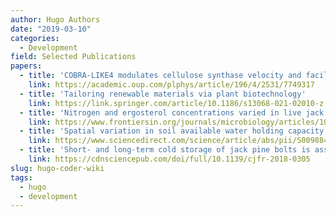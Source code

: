 ```yaml
---
author: Hugo Authors
date: "2019-03-10"
categories:
  - Development
field: Selected Publications
papers:
  - title: 'COBRA-LIKE4 modulates cellulose synthase velocity and facilitates cellulose deposition in the secondary cell wall'
    link: https://academic.oup.com/plphys/article/196/4/2531/7749317
  - title: 'Tailoring renewable materials via plant biotechnology'
    link: https://link.springer.com/article/10.1186/s13068-021-02010-z
  - title: 'Nitrogen and ergosterol concentrations varied in live jack pine phloem following inoculations with fungal associates of mountain pine beetle'
    link: https://www.frontiersin.org/journals/microbiology/articles/10.3389/fmicb.2020.01703/full
  - title: 'Spatial variation in soil available water holding capacity alters carbon mobilization and allocation to chemical defenses along jack pine stems'
    link: https://www.sciencedirect.com/science/article/abs/pii/S0098847219308846
  - title: 'Short- and long-term cold storage of jack pine bolts is associated with higher concentrations of monoterpenes and nutrients'
    link: https://cdnsciencepub.com/doi/full/10.1139/cjfr-2018-0305
slug: hugo-coder-wiki
tags:
  - hugo
  - development
---
```

